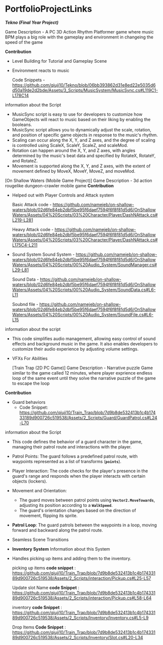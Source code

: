 # PortfolioProjectLinks

***Tekno (Final Year Project)***

Game Description - A PC 3D Action Rhythm Platformer game where music BPM plays a big role with the gameplay and environment in changeing the speed of the game

**Contribution** 
  - Level Building for Tutorial and Gameplay Scene
  - Environment reacts to music
    
    Code Snippets - https://github.com/qiuji10/Tekno/blob/06bb393862d31e8ed22e5035d6d50a19de2d2bde/Assets/3_Scripts/MusicSystem/MusicSync.cs#L119C1-L178C14


information about the Script
  - MusicSync script is easy to use for developers to customize how GameObjects will react to music based on their liking by enabling the booleans.
  - MusicSync  script allows you to dynamically adjust the scale, rotation, and position of specific game objects in response to the music's rhythm.
  - Scaling can occur along the X, Y, and Z axes, and the degree of scaling is controlled using ScaleX, ScaleY, ScaleZ, and scaleMod.
  - Rotation can happen around the X, Y, and Z axes, with angles determined by the music's beat data and specified by RotateX, RotateY, and RotateZ.
  - Movement is supported along the X, Y, and Z axes, with the extent of movement defined by MoveX, MoveY, MoveZ, and moveMod.


[On Shallow Waters (Mobile Game Project)]
Game Description - 3d action rougelike dungeon-crawler mobile game 
**Contribution**
- Helped out with Player Controls and Attack system

  Basic Attack code  - https://github.com/namejeb/on-shallow-waters/blob/02d6fe84eb2dbf5be95f6daef7594f6f8f81d5d6/OnShallowWaters/Assets/04%20Scripts/03%20Character/Player/DashNAttack.cs#L219-L281

  Heavy Attack code - https://github.com/namejeb/on-shallow-waters/blob/02d6fe84eb2dbf5be95f6daef7594f6f8f81d5d6/OnShallowWaters/Assets/04%20Scripts/03%20Character/Player/DashNAttack.cs#L175C4-L211

- Sound System
  Sound System - https://github.com/namejeb/on-shallow-waters/blob/02d6fe84eb2dbf5be95f6daef7594f6f8f81d5d6/OnShallowWaters/Assets/04%20Scripts/00%20Audio_System/SoundManager.cs#L29-L81

  Sound Data - https://github.com/namejeb/on-shallow-waters/blob/02d6fe84eb2dbf5be95f6daef7594f6f8f81d5d6/OnShallowWaters/Assets/04%20Scripts/00%20Audio_System/SoundData.cs#L6-L11

  Soubnd file - https://github.com/namejeb/on-shallow-waters/blob/02d6fe84eb2dbf5be95f6daef7594f6f8f81d5d6/OnShallowWaters/Assets/04%20Scripts/00%20Audio_System/SoundFile.cs#L6-L15

information about the script 
- This code simplifies audio management, allowing easy control of sound effects and background music in the game. It also enables developers to customize their audio experience by adjusting volume settings.

  
- VFXs For Abilities

  [Train Trap (2D PC Game)]
Game Description - Narrative puzzle Game similar to the game called 12 minutes, where player exprience endless loop of the same event until they solve the narrative puzzle of the game to escape the loop

 **Contribution** 
 - Guard behaviors
     - Code Snippet: https://github.com/qiuji10/Train_Trap/blob/7d9b8de532413b1c4b17433189d900726c519538/Assets/2_Scripts/Guard/GuardPatrol.cs#L24-L70

information about  the Script 
- This code defines the behavior of a guard character in the game, managing their patrol route and interactions with the player.
- Patrol Points: The guard follows a predefined patrol route, with waypoints represented as a list of transforms (**`points`**).
- Player Interaction: The code checks for the player's presence in the guard's range and responds when the player interacts with certain objects (lockers).
- Movement and Orientation:
    - The guard moves between patrol points using **`Vector2.MoveTowards`**, adjusting its position according to a **`WalkSpeed`**.
    - The guard's orientation changes based on the direction of movement, flipping its sprite.
- **Patrol Loop**: The guard patrols between the waypoints in a loop, moving forward and backward along the patrol route.


- Seamless Scene Transitions
- **Inventory System**
Information about this System
- Handles picking up items and adding them to the inventory.

  picking up items
  **code snippet** : https://github.com/qiuji10/Train_Trap/blob/7d9b8de532413b1c4b17433189d900726c519538/Assets/2_Scripts/interaction/Pickup.cs#L25-L57

   Update slot Name 
  **code Snippet** : https://github.com/qiuji10/Train_Trap/blob/7d9b8de532413b1c4b17433189d900726c519538/Assets/2_Scripts/interaction/Pickup.cs#L58-L64

  inventory
  **code Snippet** :  https://github.com/qiuji10/Train_Trap/blob/7d9b8de532413b1c4b17433189d900726c519538/Assets/2_Scripts/Inventory/Inventory.cs#L5-L9

  Drop Items
  **Code Snippet** : https://github.com/qiuji10/Train_Trap/blob/7d9b8de532413b1c4b17433189d900726c519538/Assets/2_Scripts/Inventory/Slot.cs#L20-L34  



    
